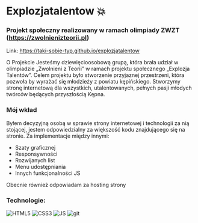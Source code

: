 # **Explozjatalentow 💥**
### Projekt społeczny realizowany w ramach olimpiady **ZWZT** (https://zwolnienizteorii.pl)

Link: https://taki-sobie-typ.github.io/explozjatalentow

O Projekcie
Jesteśmy dziewięcioosobową grupą, która brała udział w olimpiadzie „Zwolnieni z Teorii” w ramach projektu społecznego „Explozja Talentów”. Celem projektu było stworzenie przyjaznej przestrzeni, która pozwoła by wyrażać się młodzieży z powiatu kępińskiego. Stworzymy stronę internetową dla wszystkich, utalentowanych, pełnych pasji młodych twórców będących przyszłością Kępna.

### Mój wkład
Byłem decyzyjną osobą w sprawie strony internetowej i technologii za nią stojącej, jestem odpowiedzialny za większość kodu znajdującego się na stronie.
Za implementacje między innymi:
- Szaty graficznej
- Responsywności
- Rozwijanych list
- Menu udostępniania
- Innych funkcjonalności JS

Obecnie również odpowiadam za hosting strony

### Technologie:
<p align="left">
  <img alt="HTML5" src="https://custom-icon-badges.demolab.com/badge/HTML5-de611f?style=for-the-badge&logo=html5&logoColor=white" />
  <img alt="CSS3" src="https://custom-icon-badges.demolab.com/badge/CSS3-3371ff?style=for-the-badge&logo=css3&logoColor=white" />
  <img alt="JS" src="https://custom-icon-badges.demolab.com/badge/JS-ffe91a?style=for-the-badge&logo=javascript&logoColor=black" />
  <img alt="git" src="https://img.shields.io/badge/-Git-F05032?style=for-the-badge&logo=git&logoColor=white" />
</p>

